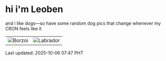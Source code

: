 # hi i'm Leoben

and i like dogs—so have some random dog pics that change whenever my CRON feels like it

|  |  |
|--------|----------|
| ![Borzoi](https://random-dog-vercel.vercel.app/api/random-borzoi?v=1759708075) | ![Labrador](https://random-dog-vercel.vercel.app/api/random-labrador?v=1759708075) |

Last updated: 2025-10-06 07:47 PHT
